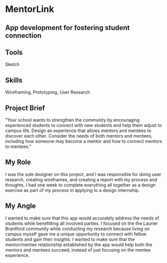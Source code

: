 <h1>MentorLink</h1>
<h2>App development for fostering student connection</h2>

<p>
<h2>Tools</h2>
<body>Sketch</body>
</p>

<p>
<h2>Skills</h2>
<body>Wireframing, Prototyping, User Research</body>
</p>

<p>
<h2>Project Brief</h2>
<body>"Your school wants to strengthen the community by encouraging experienced students to connect with new students and help them adjust to campus life. Design an experience that allows mentors and mentees to discover each other. Consider the needs of both mentors and mentees, including how someone may become a mentor and how to connect mentors to mentees."</body>
</p>

<p>
<h2>My Role</h2>
<body>I was the sole designer on this project, and I was responsible for doing user research, creating wireframes, and creating a report with my process and thoughts. I had one week to complete everything all together as a design exercise as part of my process in applying to a design internship. </body>
</p>

<p>
<h2>My Angle</h2>
<body>I wanted to make sure that this app would accurately address the needs of students while benefitting all involved parties. I focused on the the Laurier Brantford community while conducting my research because living on campus myself gave me a unique opportunity to connect with fellow students and gain their insights. I wanted to make sure that the mentor/mentee relationship established by the app would help both the mentors and mentees succeed,  instead of just focusing on the mentee experience. </body>
</p>
